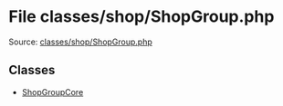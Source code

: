 File classes/shop/ShopGroup.php
=========

Source: [classes/shop/ShopGroup.php](https://github.com/PrestaShop/PrestaShop/blob/1.5.6.2/classes/shop/ShopGroup.php)


Classes
-------

* [ShopGroupCore](class.ShopGroupCore.md)

